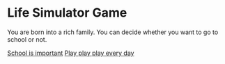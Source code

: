 # Life Simulator Game
You are born into a rich family. You can decide whether you want to go to school or not.

[School is important](school/go-to-school.md)
[Play play play every day](no-school/no-school.md)
